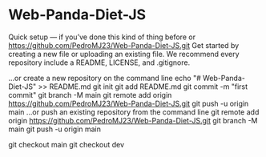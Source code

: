 # Web-Panda-Diet-JS

Quick setup — if you’ve done this kind of thing before
or	
https://github.com/PedroMJ23/Web-Panda-Diet-JS.git
Get started by creating a new file or uploading an existing file. We recommend every repository include a README, LICENSE, and .gitignore.

…or create a new repository on the command line
echo "# Web-Panda-Diet-JS" >> README.md
git init
git add README.md
git commit -m "first commit"
git branch -M main
git remote add origin https://github.com/PedroMJ23/Web-Panda-Diet-JS.git
git push -u origin main
…or push an existing repository from the command line
git remote add origin https://github.com/PedroMJ23/Web-Panda-Diet-JS.git
git branch -M main
git push -u origin main


git checkout main
git checkout dev

